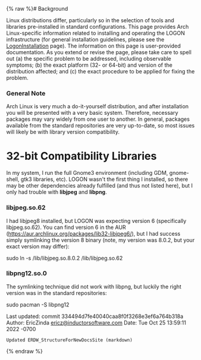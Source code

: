 {% raw %}# Background

Linux distributions differ, particularly so in the selection of tools
and libraries pre-installed in standard configurations. This page
provides Arch Linux-specific information related to installing and
operating the LOGON infrastructure (for general installation guidelines,
please see the [LogonInstallation](../LogonInstallation) page). The
information on this page is user-provided documentation. As you extend
or revise the page, please take care to spell out (a) the specific
problem to be addressed, including observable symptoms; (b) the exact
platform (32- or 64-bit) and version of the distribution affected; and
(c) the exact procedure to be applied for fixing the problem.

### General Note

Arch Linux is very much a do-it-yourself distribution, and after
installation you will be presented with a very basic system. Therefore,
necessary packages may vary widely from one user to another. In general,
packages available from the standard repositories are very up-to-date,
so most issues will likely be with library version compatibility.

# 32-bit Compatibility Libraries

In my system, I run the full Gnome3 environment (including GDM,
gnome-shell, gtk3 libraries, etc). LOGON wasn't the first thing I
installed, so there may be other dependencies already fulfilled (and
thus not listed here), but I only had trouble with **libjpeg** and
**libpng**.

### libjpeg.so.62

I had libjpeg8 installed, but LOGON was expecting version 6
(specifically libjpeg.so.62). You can find version 6 in the AUR
(<https://aur.archlinux.org/packages/lib32-libjpeg6/>), but I had
success simply symlinking the version 8 binary (note, my version was
8.0.2, but your exact version may differ):

sudo ln -s /lib/libjpeg.so.8.0.2 /lib/libjpeg.so.62

### libpng12.so.0

The symlinking technique did not work with libpng, but luckily the right
version was in the standard repositories:

sudo pacman -S libpng12

Last updated: commit 334494d7fe40040caa8f0f3268e3ef6a764b318a
Author: EricZinda <ericz@inductorsoftware.com>
Date:   Tue Oct 25 13:59:11 2022 -0700

    Updated ERDW_StructureForNewDocsSite (markdown)
{% endraw %}